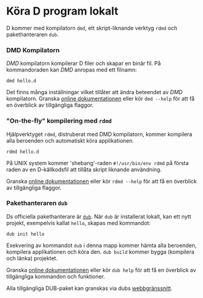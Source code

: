 # Köra D program lokalt

D kommer med kompilatorn `dmd`, ett skript-liknande verktyg `rdmd`
och pakethanteraren `dub`.

### DMD Kompilatorn

*DMD* kompilatorn kompilerar D filer och skapar en binär fil.
På kommandoraden kan *DMD* anropas med ett filnamn:

    dmd hello.d


Det finns många inställningar vilket tillåter att ändra beteendet av *DMD* kompilatorn.
Granska [online dokumentationen](https://dlang.org/dmd.html#switches) eller kör `dmd --help` för att få en överblick av tillgängliga flaggor.

### "On-the-fly" kompilering med `rdmd`


Hjälpverktyget `rdmd`, distruberat med DMD kompilatorn,
kommer kompilera alla beroenden och automatiskt köra applikationen.

    rdmd hello.d


På UNIX system kommer 'shebang'-raden `#!/usr/bin/env rdmd` på första raden av en D-källkodsfil att tillåta
skript liknande användning.

Granska [online dokumentationen](https://dlang.org/rdmd.html) eller kör `rdmd --help` för att få en överblick av tillgängliga flaggor.

### Pakethanteraren `dub`


Ds officiella pakethanterare är [`dub`](http://code.dlang.org). När `dub` är installerat
lokalt, kan ett nytt projekt, exempelvis kallat `hello`, skapas med kommandot:

    dub init hello

Exekvering av kommandot `dub` i denna mapp kommer hämta alla beroenden, kompilera applikationen
och köra den.
`dub build` kommer bygga (kompilera och länka) projektet.

Granska [online dokumentationen](https://code.dlang.org/docs/commandline) eller kör `dub help` för att få en överblick av tillgängliga kommandon och funktioner.

Alla tillgängliga DUB-paket kan granskas via dubs [webbgränssnitt](https://code.dlang.org).
